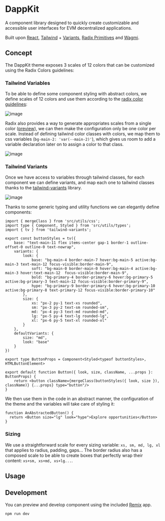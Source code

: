 # DappKit

A component library designed to quickly create customizable and accessible user interfaces for EVM decentralized applications. 

Built upon [React](https://react.dev/), [Tailwind](https://tailwindcss.com/) + [Variants](https://www.tailwind-variants.org/), [Radix Primitives](https://www.radix-ui.com/primitives) and [Wagmi](https://wagmi.sh/react/getting-started).

## Concept

The DappKit theme exposes 3 scales of 12 colors that can be customized using the Radix Colors guidelines:

### Tailwind Variables

To be able to define some component styling with abstract colors, we define scales of 12 colors and use them according to the [radix color guidelines](https://www.radix-ui.com/colors/docs/palette-composition/understanding-the-scale):

![image](https://github.com/user-attachments/assets/67109bff-eb4c-43a6-8e5a-7f50773dcc65)

Radix also provides a way to generate appropriates scales from a single color ([preview](https://www.radix-ui.com/colors/custom)), we can then make the configuration only be one color per scale. Instead of defining tailwind color classes with colors, we map them to css variables (`bg-main-2: 'var(--main-2)'`), which gives us room to add a variable declaration later on to assign a color to that class.

![image](https://github.com/user-attachments/assets/6c38d21c-0b5e-4c2a-ac0d-5f46fb0050ce)

### Tailwind Variants

Once we have access to variables through tailwind classes, for each component we can define variants, and map each one to tailwind classes thanks to the [tailwind-variants](https://www.tailwind-variants.org/docs/variants) library.

![image](https://github.com/user-attachments/assets/5e64ace6-c88e-4d8f-b6a7-c9f16521c70f)

Thanks to some generic typing and utility functions we can elegantly define components: 

```tsx
import { mergeClass } from 'src/utils/css';
import type { Component, Styled } from 'src/utils/types';
import { tv } from 'tailwind-variants';

export const buttonStyles = tv({
    base: "text-main-11 flex items-center gap-1 border-1 outline-offset-0 outline-0 text-nowrap",
    variants: {
        look: {
            base: "bg-main-4 border-main-7 hover:bg-main-5 active:bg-main-3 text-main-12 focus-visible:border-main-9",
            soft: "bg-main-0 border-main-0 hover:bg-main-4 active:bg-main-3 hover:text-main-12  focus-visible:border-main-9",
            bold: "bg-primary-4 border-primary-6 hover:bg-primary-5 active:bg-primary-3 text-main-12 focus-visible:border-primary-9",
            hype: "bg-primary-9 border-primary-6 hover:bg-primary-10 active:bg-primary-8 text-primary-12 focus-visible:border-primary-10"
        },
        size: {
            xs: "px-2 py-1 text-xs rounded",
            sm: "px-3 py-2 text-sm rounded-sm",
            md: "px-4 py-3 text-md rounded-md",
            lg: "px-5 py-4 text-lg rounded-lg",
            xl: "px-6 py-5 text-xl rounded-xl"
        }
    },
    defaultVariants: {
        size: "md",
        look: "base"
    }
})

export type ButtonProps = Component<Styled<typeof buttonStyles>, HTMLButtonElement>

export default function Button({ look, size, className, ...props }: ButtonProps) {
    return <button className={mergeClass(buttonStyles({ look, size }), className)} {...props} type="button"/>
}
```

We then use them in the code in an abstract manner, the configuration of the theme and the variables will take care of styling it:

```tsx
function AnAbstractedButton() {
  return <Button size="lg" look="hype">Explore opportunities</Button>
}
```

### Sizing

We use a straightforward scale for every sizing variable: `xs, sm, md, lg, xl` that applies to radius, padding, gaps... The border radius also has a composed scale to be able to create boxes that perfectly wrap their content: `xs+sm, xs+md, xs+lg...`.

## Usage

## Development

You can preview and develop component using the included [Remix](https://remix.run/) app.

```shellscript
npm run dev
```
